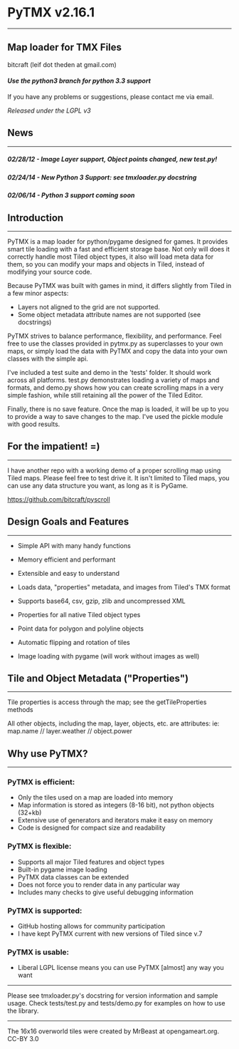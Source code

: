 # PyTMX v2.16.1
_______________________________________________________________________________

## Map loader for TMX Files

bitcraft (leif dot theden at gmail.com)

#### *Use the python3 branch for python 3.3 support*


If you have any problems or suggestions, please contact me via email.

*Released under the LGPL v3*



## News
_______________________________________________________________________________

##### 02/28/12 - Image Layer support, Object points changed, new test.py!
##### 02/24/14 - New Python 3 Support: see tmxloader.py docstring
##### 02/06/14 - Python 3 support coming soon




## Introduction
_______________________________________________________________________________

PyTMX is a map loader for python/pygame designed for games.  It provides smart
tile loading with a fast and efficient storage base.  Not only will does it
correctly handle most Tiled object types, it also will load meta data for
them, so you can modify your maps and objects in Tiled, instead of modifying
your source code.

Because PyTMX was built with games in mind, it differs slightly from Tiled in
a few minor aspects:

- Layers not aligned to the grid are not supported.
- Some object metadata attribute names are not supported (see docstrings)


PyTMX strives to balance performance, flexibility, and performance.  Feel free
to use the classes provided in pytmx.py as superclasses to your own maps, or
simply load the data with PyTMX and copy the data into your own classes with
the simple api.

I've included a test suite and demo in the 'tests' folder.  It should work
across all platforms.  test.py demonstrates loading a variety of maps and
formats, and demo.py shows how you can create scrolling maps in a very simple
fashion, while still retaining all the power of the Tiled Editor.

Finally, there is no save feature.  Once the map is loaded, it will be up to
you to provide a way to save changes to the map.  I've used the pickle module
with good results.


## For the impatient!  =)
_______________________________________________________________________________

I have another repo with a working demo of a proper scrolling map using Tiled
maps.  Please feel free to test drive it.  It isn't limited to Tiled maps,
you can use any data structure you want, as long as it is PyGame.

https://github.com/bitcraft/pyscroll


## Design Goals and Features
_______________________________________________________________________________

* Simple API with many handy functions
* Memory efficient and performant
* Extensible and easy to understand


* Loads data, "properties" metadata, and images from Tiled's TMX format
* Supports base64, csv, gzip, zlib and uncompressed XML
* Properties for all native Tiled object types
* Point data for polygon and polyline objects
* Automatic flipping and rotation of tiles
* Image loading with pygame (will work without images as well)


## Tile and Object Metadata ("Properties")
_______________________________________________________________________________

Tile properties is access through the map; see the getTileProperties methods

All other objects, including the map, layer, objects, etc. are attributes:
  ie: map.name  //  layer.weather  // object.power


## Why use PyTMX?
_______________________________________________________________________________

### PyTMX is efficient:
* Only the tiles used on a map are loaded into memory
* Map information is stored as integers (8-16 bit), not python objects (32+kb)
* Extensive use of generators and iterators make it easy on memory
* Code is designed for compact size and readability

### PyTMX is flexible:
* Supports all major Tiled features and object types
* Built-in pygame image loading
* PyTMX data classes can be extended
* Does not force you to render data in any particular way
* Includes many checks to give useful debugging information

### PyTMX is supported:
* GitHub hosting allows for community participation
* I have kept PyTMX current with new versions of Tiled since v.7

### PyTMX is usable:
* Liberal LGPL license means you can use PyTMX [almost] any way you want

_______________________________________________________________________________

Please see tmxloader.py's docstring for version information and sample usage.
Check tests/test.py and tests/demo.py for examples on how to use the library.

_______________________________________________________________________________
The 16x16 overworld tiles were created by MrBeast at opengameart.org. CC-BY 3.0
